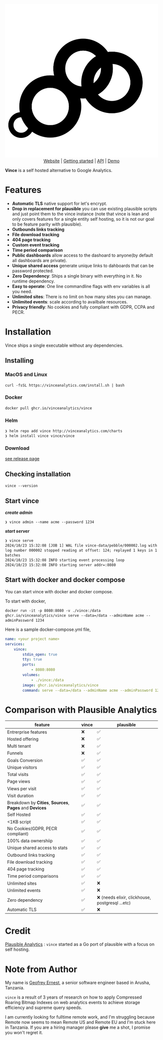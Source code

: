 
<p align="center">
  <picture width="640" height="250">
    <source media="(prefers-color-scheme: dark)" srcset="./app/images/logo-darkmode.svg">
    <source media="(prefers-color-scheme: light)" srcset="./app/images/mark.svg">
    <img alt="esbuild: An extremely fast JavaScript bundler" src="logo.svg">
  </picture>
  <br>
  <a href="https://vinceanalytics.com/">Website</a> |
  <a href="https://vinceanalytics.com/blog/deploy-local/">Getting started</a> |
  <a href="https://vinceanalytics.com/tags/api/">API</a>  |
  <a href="https://demo.vinceanalytics.com/v1/share/vinceanalytics.com?auth=Ls9tV4pzqOn7BJ7-&demo=true">Demo</a> 
</p>

**Vince** is a self hosted alternative to Google Analytics.


# Features

- **Automatic TLS** native support for let's encrypt.
- **Drop in replacement for plausible** you can use existing plausible  scripts and just point them to the vince instance (note that vince is lean and only covers features for a single entity self hosting, so it is not our goal to be feature parity with plausible).
- **Outbounds links tracking**
- **File download tracking**
- **404 page tracking**
- **Custom event tracking**
- **Time period comparison**
- **Public dashboards** allow access to the dashoard to anyone(by default all dashboards are private).
- **Unique shared access** generate unique links to dahboards that can be password protected.
- **Zero Dependency**: Ships a single binary with everything in it. No runtime dependency.
- **Easy to operate**: One line commandline flags with env variables is all you need.
- **Unlimited sites**: There is no limit on how many sites you can manage.
- **Unlimited events**: scale according to availbale resources.
- **Privacy friendly**: No cookies and fully compliant with GDPR, CCPA and PECR.


# Installation

Vince ships a single executable without any dependencies.


## Installing

### MacOS and Linux

```
curl -fsSL https://vinceanalytics.com/install.sh | bash
```

### Docker

```
docker pull ghcr.io/vinceanalytics/vince
```

### Helm
```
❯ helm repo add vince http://vinceanalytics.com/charts
❯ helm install vince vince/vince
```

### Download 

[see release page](https://github.com/vinceanalytics/vince/releases)


## Checking installation

```
vince --version
```

## Start vince

***create admin***
```
❯ vince admin --name acme --password 1234
```

***start server***
```
❯ vince serve                            
2024/10/23 15:32:08 [JOB 1] WAL file vince-data/pebble/000002.log with log number 000002 stopped reading at offset: 124; replayed 1 keys in 1 batches
2024/10/23 15:32:08 INFO starting event processing loop
2024/10/23 15:32:08 INFO starting server addr=:8080
```

## Start with docker and docker compose

You can start vince with docker and docker compose.

To start with docker,

```
docker run -it -p 8080:8080 -v ./vince:/data ghcr.io/vinceanalytics/vince serve --data=/data --adminName acme --adminPassword 1234
```

Here is a sample docker-compose.yml file,

```yml
name: <your project name>
services:
    vince:
        stdin_open: true
        tty: true
        ports:
            - 8080:8080
        volumes:
            - ./vince:/data
        image: ghcr.io/vinceanalytics/vince
        command: serve --data=/data --adminName acme --adminPassword 1234
```

# Comparison with Plausible Analytics

| feature |  vince | plausible |
|---------|--------| -----------|
| Entrerprise features | :x:    | :white_check_mark:|
| Hosted offering | :x:    | :white_check_mark:|
| Multi tenant | :x:    | :white_check_mark:|
| Funnels | :x:    | :white_check_mark:|
| Goals Conversion |  :white_check_mark:  | :white_check_mark:|
| Unique visitors |  :white_check_mark:  | :white_check_mark:|
| Total visits |  :white_check_mark:  | :white_check_mark:|
| Page views |  :white_check_mark:  | :white_check_mark:|
| Views per visit |  :white_check_mark:  | :white_check_mark:|
| Visit duration |  :white_check_mark:  | :white_check_mark:|
| Breakdown by **Cities**, **Sources**, **Pages** and **Devices**   |  :white_check_mark:  | :white_check_mark:|
| Self Hosted |  :white_check_mark:  | :white_check_mark:|
| <1KB script |  :white_check_mark:  | :white_check_mark:|
| No Cookies(GDPR, PECR compliant) |  :white_check_mark:  | :white_check_mark:|
| 100% data ownershiip |  :white_check_mark:  | :white_check_mark:|
| Unique shared access to stats|  :white_check_mark:  | :white_check_mark:|
| Outbound links tracking |  :white_check_mark:  | :white_check_mark:|
| File download tracking |  :white_check_mark:  | :white_check_mark:|
| 404 page tracking |  :white_check_mark:  | :white_check_mark:|
| Time period comparisons |  :white_check_mark:  | :white_check_mark:|
| Unlimited sites |  :white_check_mark:  | :x:|
| Unlimited events |  :white_check_mark:  | :x:|
| Zero dependency |  :white_check_mark:  | :x: (needs elixir, clickhouse, postgresql ...etc)|
| Automatic TLS |  :white_check_mark:  | :x:|


# Credit

[Plausible Analytics](https://github.com/plausible/analytics) : `vince` started as a Go port of plausible with a focus on self hosting.

# Note from Author

My name is [Geofrey Ernest](https://github.com/gernest), a senior software engineer based in Arusha, Tanzania.

`vince` is a result of 3 years of research on how to apply Compressed Roaring Bitmap Indexes on web analytics events to achieve storage efficiency and supreme query speeds.

I am currently looking for fulltime remote work, and I'm struggling because Remote now seems to mean Remote US and Remote EU and I'm stuck here in Tanzania. If you are a hiring manager please **give** me a shot, I promise you won't regret it.